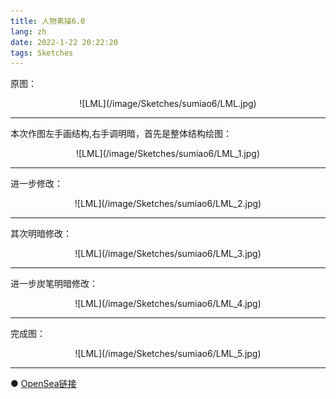 ```yaml
---
title: 人物素描6.0
lang: zh
date: 2022-1-22 20:22:20
tags: Sketches
---
```


原图：

<center>![LML](/image/Sketches/sumiao6/LML.jpg)</center>

----------------------------------------  

本次作图左手画结构,右手调明暗，首先是整体结构绘图：

<center>![LML](/image/Sketches/sumiao6/LML_1.jpg)</center>

----------------------------------------  

进一步修改：

<center>![LML](/image/Sketches/sumiao6/LML_2.jpg)</center>

----------------------------------------  

其次明暗修改：

<center>![LML](/image/Sketches/sumiao6/LML_3.jpg)</center>

----------------------------------------  

进一步炭笔明暗修改：

<center>![LML](/image/Sketches/sumiao6/LML_4.jpg)</center>

----------------------------------------  

完成图：

<center>![LML](/image/Sketches/sumiao6/LML_5.jpg)</center>

----------------------------------------  

● [OpenSea链接](https://opensea.io/assets/0x495f947276749ce646f68ac8c248420045cb7b5e/5538608732828411082250453030091092578936762873171210564831323241231023079425 "The Girl Who Is Traveling")

<nft-card
contractAddress="0x495f947276749ce646f68ac8c248420045cb7b5e"
tokenId="5538608732828411082250453030091092578936762873171210564831323241231023079425">
</nft-card>
<script src="https://unpkg.com/embeddable-nfts/dist/nft-card.min.js"></script>
